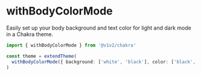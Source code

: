 # withBodyColorMode

Easily set up your body background and text color for light and dark mode in a Chakra theme.

```ts
import { withBodyColorMode } from '@v1v2/chakra'

const theme = extendTheme(
  withBodyColorMode({ background: ['white', 'black'], color: ['black', 'white'] })
)
```
